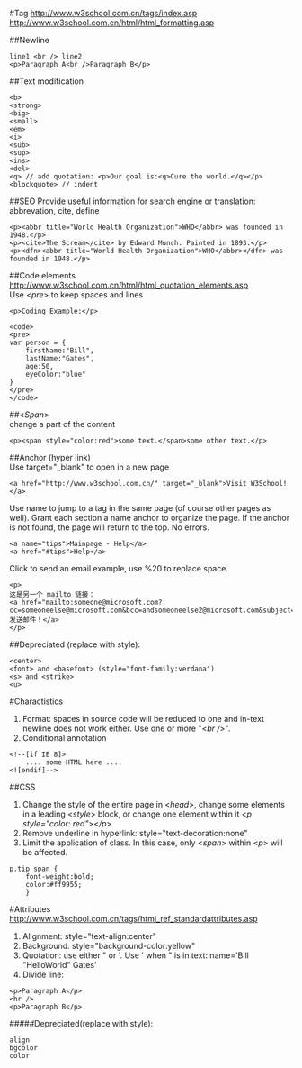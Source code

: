 #Tag 
http://www.w3school.com.cn/tags/index.asp  
http://www.w3school.com.cn/html/html_formatting.asp  
  
##Newline 
```
line1 <br /> line2
<p>Paragraph A<br />Paragraph B</p>
```
  
##Text modification  
```
<b>
<strong>
<big>
<small>
<em>
<i>
<sub>
<sup>
<ins>
<del>
<q> // add quotation: <p>Our goal is:<q>Cure the world.</q></p>
<blockquote> // indent
```

##SEO
Provide useful information for search engine or translation: abbrevation, cite, define  
```
<p><abbr title="World Health Organization">WHO</abbr> was founded in 1948.</p>
<p><cite>The Scream</cite> by Edward Munch. Painted in 1893.</p>
<p><dfn><abbr title="World Health Organization">WHO</abbr></dfn> was founded in 1948.</p>
```
##Code elements  
http://www.w3school.com.cn/html/html_quotation_elements.asp  
Use <_pre_> to keep spaces and lines  
```
<p>Coding Example:</p>

<code>
<pre>
var person = {
    firstName:"Bill",
    lastName:"Gates",
    age:50,
    eyeColor:"blue"
}
</pre>
</code>
```

##<_Span_>  
change a part of the content  
```
<p><span style="color:red">some text.</span>some other text.</p>
```

##Anchor (hyper link)    
Use target="_blank" to open in a new page  
```
<a href="http://www.w3school.com.cn/" target="_blank">Visit W3School!</a>
```
Use name to jump to a tag in the same page (of course other pages as well). Grant each section a name anchor to organize the page. If the anchor is not found, the page will return to the top. No errors.    
```
<a name="tips">Mainpage - Help</a>
<a href="#tips">Help</a>
```
Click to send an email example, use %20 to replace space.  
```
<p>
这是另一个 mailto 链接：
<a href="mailto:someone@microsoft.com?cc=someoneelse@microsoft.com&bcc=andsomeoneelse2@microsoft.com&subject=Summer%20Party&body=You%20are%20invited%20to%20a%20big%20summer%20party!">发送邮件！</a>
</p>
```

##Depreciated (replace with style):
```
<center>
<font> and <basefont> (style="font-family:verdana")
<s> and <strike>	
<u>
```
  

#Charactistics  
1. Format: spaces in source code will be reduced to one and in-text newline does not work either. Use one or more "<*br /*>". 
2. Conditional annotation
```
<!--[if IE 8]>
    .... some HTML here ....
<![endif]-->
```


##CSS  
1. Change the style of the entire page in <_head_>, change some elements in a leading <_style_> block, or change one element within it <_p style="color: red"_><_/p_>  
2. Remove underline in hyperlink: style="text-decoration:none"  
3. Limit the application of class. In this case, only <_span_> within <_p_> will be affected.   
```
p.tip span {
	font-weight:bold;
	color:#ff9955;
	}
```

#Attributes  
http://www.w3school.com.cn/tags/html_ref_standardattributes.asp
1. Alignment: style="text-align:center"
2. Background: style="background-color:yellow" 
3. Quotation: use either " or '. Use ' when " is in text: name='Bill "HelloWorld" Gates'  
4. Divide line: 
```
<p>Paragraph A</p>
<hr />
<p>Paragraph B</p>
```
#####Depreciated(replace with style):
```
align
bgcolor
color
```
